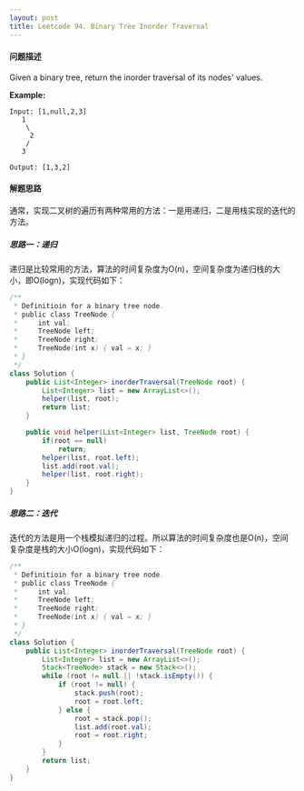 ```yaml
---
layout: post
title: Leetcode 94. Binary Tree Inorder Traversal
---
```


#### **问题描述**

Given a binary tree, return the inorder traversal of its nodes' values.

**Example:**

```
Input: [1,null,2,3]
   1
    \
     2
    /
   3

Output: [1,3,2]
```

#### **解题思路**
通常，实现二叉树的遍历有两种常用的方法：一是用递归，二是用栈实现的迭代的方法。

##### **思路一：递归**
递归是比较常用的方法，算法的时间复杂度为O(n)，空间复杂度为递归栈的大小，即O(logn)，实现代码如下：
```java
/**
 * Definitioin for a binary tree node.
 * public class TreeNode {
 *     int val;
 *     TreeNode left;
 *     TreeNode right;
 *     TreeNode(int x) { val = x; }  
 * }
 */
class Solution {
    public List<Integer> inorderTraversal(TreeNode root) {
        List<Integer> list = new ArrayList<>();
        helper(list, root);
        return list;
    }

    public void helper(List<Integer> list, TreeNode root) {
        if(root == null)
            return;
        helper(list, root.left);
        list.add(root.val);
        helper(list, root.right);
    }
}
```

##### **思路二：迭代**
迭代的方法是用一个栈模拟递归的过程。所以算法的时间复杂度也是O(n)，空间复杂度是栈的大小O(logn)，实现代码如下：
```java
/**
 * Definitioin for a binary tree node.
 * public class TreeNode {
 *     int val;
 *     TreeNode left;
 *     TreeNode right;
 *     TreeNode(int x) { val = x; }  
 * }
 */
class Solution {
    public List<Integer> inorderTraversal(TreeNode root) {
        List<Integer> list = new ArrayList<>();
        Stack<TreeNode> stack = new Stack<>();
        while (root != null || !stack.isEmpty()) {
            if (root != null) {
                stack.push(root);
                root = root.left;
            } else {
                root = stack.pop();
                list.add(root.val);
                root = root.right;
            }
        }
        return list;
    }
}
```
